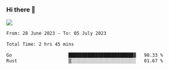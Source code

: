 ### Hi there 👋️

![](https://komarev.com/ghpvc/?username=Loner1024)

<!--START_SECTION:waka-->

```txt
From: 28 June 2023 - To: 05 July 2023

Total Time: 2 hrs 45 mins

Go                     ████████████████████████▓   98.33 %
Rust                   ▒░░░░░░░░░░░░░░░░░░░░░░░░   01.67 %
```

<!--END_SECTION:waka-->



